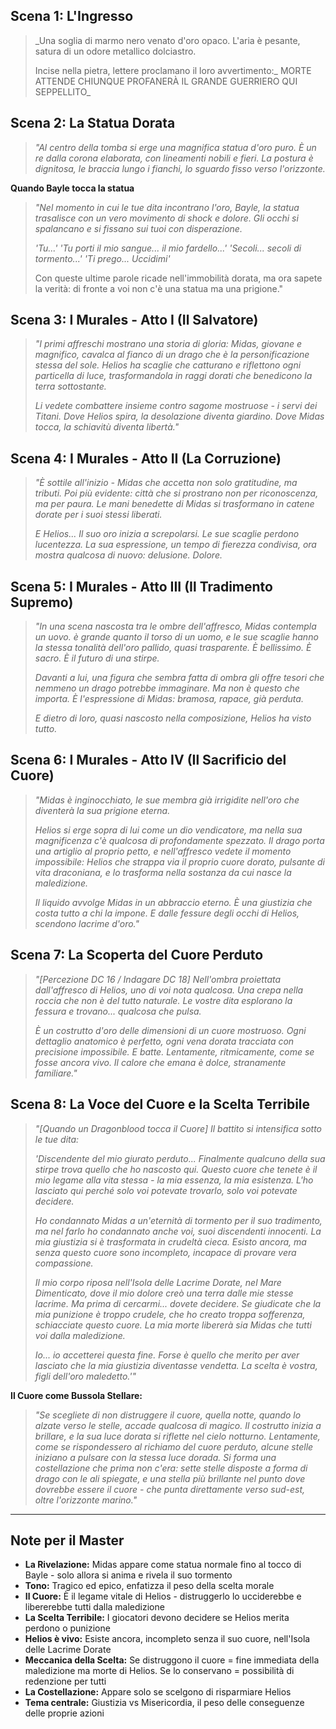 ## Scena 1: L'Ingresso
> _Una soglia di marmo nero venato d'oro opaco. 
> L'aria è pesante, satura di un odore metallico dolciastro.
> 
> Incise nella pietra, lettere proclamano il loro avvertimento:_
> MORTE ATTENDE CHIUNQUE PROFANERÀ IL GRANDE GUERRIERO QUI SEPPELLITO_

## Scena 2: La Statua Dorata
> _"Al centro della tomba si erge una magnifica statua d'oro puro. È un re dalla corona elaborata, con lineamenti nobili e fieri. La postura è dignitosa, le braccia lungo i fianchi, lo sguardo fisso verso l'orizzonte._

**Quando Bayle tocca la statua**
> _"Nel momento in cui le tue dita incontrano l'oro, Bayle, la statua trasalisce con un vero movimento di shock e dolore. Gli occhi si spalancano e si fissano sui tuoi con disperazione._
> 
> _'Tu...' 
> 'Tu porti il mio sangue... il mio fardello...' 
> 'Secoli... secoli di tormento...'
> 'Ti prego... Uccidimi'_
> 
> Con queste ultime parole ricade nell'immobilità dorata, ma ora sapete la verità: di fronte a voi non c'è una statua ma una prigione."

## Scena 3: I Murales - Atto I (Il Salvatore)
> _"I primi affreschi mostrano una storia di gloria: Midas, giovane e magnifico, cavalca al fianco di un drago che è la personificazione stessa del sole. Helios ha scaglie che catturano e riflettono ogni particella di luce, trasformandola in raggi dorati che benedicono la terra sottostante._
> 
> _Li vedete combattere insieme contro sagome mostruose - i servi dei Titani. Dove Helios spira, la desolazione diventa giardino. Dove Midas tocca, la schiavitù diventa libertà."_

## Scena 4: I Murales - Atto II (La Corruzione)
> _"È sottile all'inizio - Midas che accetta non solo gratitudine, ma tributi. Poi più evidente: città che si prostrano non per riconoscenza, ma per paura. Le mani benedette di Midas si trasformano in catene dorate per i suoi stessi liberati._
> 
> _E Helios... Il suo oro inizia a screpolarsi. Le sue scaglie perdono lucentezza. La sua espressione, un tempo di fierezza condivisa, ora mostra qualcosa di nuovo: delusione. Dolore._

## Scena 5: I Murales - Atto III (Il Tradimento Supremo)
> _"In una scena nascosta tra le ombre dell'affresco, Midas contempla un uovo. è grande quanto il torso di un uomo, e le sue scaglie hanno la stessa tonalità dell'oro pallido, quasi trasparente. È bellissimo. È sacro. È il futuro di una stirpe._
> 
> _Davanti a lui, una figura che sembra fatta di ombra gli offre tesori che nemmeno un drago potrebbe immaginare. Ma non è questo che importa. È l'espressione di Midas: bramosa, rapace, già perduta._
> 
> _E dietro di loro, quasi nascosto nella composizione, Helios ha visto tutto._

## Scena 6: I Murales - Atto IV (Il Sacrificio del Cuore)
> _"Midas è inginocchiato, le sue membra già irrigidite nell'oro che diventerà la sua prigione eterna._
> 
> _Helios si erge sopra di lui come un dio vendicatore, ma nella sua magnificenza c'è qualcosa di profondamente spezzato. Il drago porta una artiglio al proprio petto, e nell'affresco vedete il momento impossibile: Helios che strappa via il proprio cuore dorato, pulsante di vita draconiana, e lo trasforma nella sostanza da cui nasce la maledizione._
> 
> _Il liquido avvolge Midas in un abbraccio eterno. È una giustizia che costa tutto a chi la impone. E dalle fessure degli occhi di Helios, scendono lacrime d'oro."_

## Scena 7: La Scoperta del Cuore Perduto
> _"[Percezione DC 16 / Indagare DC 18] Nell'ombra proiettata dall'affresco di Helios, uno di voi nota qualcosa. Una crepa nella roccia che non è del tutto naturale. Le vostre dita esplorano la fessura e trovano... qualcosa che pulsa._
> 
> _È un costrutto d'oro delle dimensioni di un cuore mostruoso. Ogni dettaglio anatomico è perfetto, ogni vena dorata tracciata con precisione impossibile. E batte. Lentamente, ritmicamente, come se fosse ancora vivo. Il calore che emana è dolce, stranamente familiare."_

## Scena 8: La Voce del Cuore e la Scelta Terribile
> _"[Quando un Dragonblood tocca il Cuore] Il battito si intensifica sotto le tue dita:_
> 
> _'Discendente del mio giurato perduto... Finalmente qualcuno della sua stirpe trova quello che ho nascosto qui. Questo cuore che tenete è il mio legame alla vita stessa - la mia essenza, la mia esistenza. L'ho lasciato qui perché solo voi potevate trovarlo, solo voi potevate decidere._
> 
> _Ho condannato Midas a un'eternità di tormento per il suo tradimento, ma nel farlo ho condannato anche voi, suoi discendenti innocenti. La mia giustizia si è trasformata in crudeltà cieca. Esisto ancora, ma senza questo cuore sono incompleto, incapace di provare vera compassione._
> 
> _Il mio corpo riposa nell'Isola delle Lacrime Dorate, nel Mare Dimenticato, dove il mio dolore creò una terra dalle mie stesse lacrime. Ma prima di cercarmi... dovete decidere. Se giudicate che la mia punizione è troppo crudele, che ho creato troppa sofferenza, schiacciate questo cuore. La mia morte libererà sia Midas che tutti voi dalla maledizione._
> 
> _Io... io accetterei questa fine. Forse è quello che merito per aver lasciato che la mia giustizia diventasse vendetta. La scelta è vostra, figli dell'oro maledetto.'"_

**Il Cuore come Bussola Stellare:**

> _"Se scegliete di non distruggere il cuore, quella notte, quando lo alzate verso le stelle, accade qualcosa di magico. Il costrutto inizia a brillare, e la sua luce dorata si riflette nel cielo notturno. Lentamente, come se rispondessero al richiamo del cuore perduto, alcune stelle iniziano a pulsare con la stessa luce dorada. Si forma una costellazione che prima non c'era: sette stelle disposte a forma di drago con le ali spiegate, e una stella più brillante nel punto dove dovrebbe essere il cuore - che punta direttamente verso sud-est, oltre l'orizzonte marino."_

---

## Note per il Master

- **La Rivelazione:** Midas appare come statua normale fino al tocco di Bayle - solo allora si anima e rivela il suo tormento
- **Tono:** Tragico ed epico, enfatizza il peso della scelta morale
- **Il Cuore:** È il legame vitale di Helios - distruggerlo lo ucciderebbe e libererebbe tutti dalla maledizione
- **La Scelta Terribile:** I giocatori devono decidere se Helios merita perdono o punizione
- **Helios è vivo:** Esiste ancora, incompleto senza il suo cuore, nell'Isola delle Lacrime Dorate
- **Meccanica della Scelta:** Se distruggono il cuore = fine immediata della maledizione ma morte di Helios. Se lo conservano = possibilità di redenzione per tutti
- **La Costellazione:** Appare solo se scelgono di risparmiare Helios
- **Tema centrale:** Giustizia vs Misericordia, il peso delle conseguenze delle proprie azioni